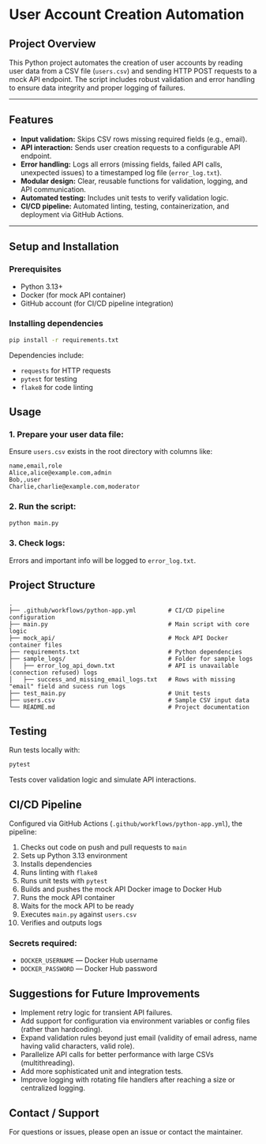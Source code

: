 # User Account Creation Automation

## Project Overview
This Python project automates the creation of user accounts by reading user data from a CSV file (`users.csv`) and sending HTTP POST requests to a mock API endpoint. The script includes robust validation and error handling to ensure data integrity and proper logging of failures.

---

## Features
- **Input validation:** Skips CSV rows missing required fields (e.g., email).
- **API interaction:** Sends user creation requests to a configurable API endpoint.
- **Error handling:** Logs all errors (missing fields, failed API calls, unexpected issues) to a timestamped log file (`error_log.txt`).
- **Modular design:** Clear, reusable functions for validation, logging, and API communication.
- **Automated testing:** Includes unit tests to verify validation logic.
- **CI/CD pipeline:** Automated linting, testing, containerization, and deployment via GitHub Actions.

---

## Setup and Installation

### Prerequisites
- Python 3.13+
- Docker (for mock API container)
- GitHub account (for CI/CD pipeline integration)

### Installing dependencies
```bash
pip install -r requirements.txt
```

Dependencies include:
- `requests` for HTTP requests
- `pytest` for testing
- `flake8` for code linting

## Usage

### 1. Prepare your user data file:
Ensure `users.csv` exists in the root directory with columns like:
```csv
name,email,role
Alice,alice@example.com,admin
Bob,,user
Charlie,charlie@example.com,moderator
```

### 2. Run the script:
```bash
python main.py
```

### 3. Check logs:
Errors and important info will be logged to `error_log.txt`.

## Project Structure
```
.
├── .github/workflows/python-app.yml         # CI/CD pipeline configuration
├── main.py                                  # Main script with core logic
├── mock_api/                                # Mock API Docker container files
├── requirements.txt                         # Python dependencies
├── sample_logs/                             # Folder for sample logs
│   ├── error_log_api_down.txt               # API is unavailable (connection refused) logs
│   ├── success_and_missing_email_logs.txt   # Rows with missing "email" field and sucess run logs
├── test_main.py                             # Unit tests
├── users.csv                                # Sample CSV input data
└── README.md                                # Project documentation
```

## Testing
Run tests locally with:
```bash
pytest
```

Tests cover validation logic and simulate API interactions.

## CI/CD Pipeline
Configured via GitHub Actions (`.github/workflows/python-app.yml`), the pipeline:

1. Checks out code on push and pull requests to `main`
2. Sets up Python 3.13 environment
3. Installs dependencies
4. Runs linting with `flake8`
5. Runs unit tests with `pytest`
6. Builds and pushes the mock API Docker image to Docker Hub
7. Runs the mock API container
8. Waits for the mock API to be ready
9. Executes `main.py` against `users.csv`
10. Verifies and outputs logs

### Secrets required:
- `DOCKER_USERNAME` — Docker Hub username
- `DOCKER_PASSWORD` — Docker Hub password

## Suggestions for Future Improvements
- Implement retry logic for transient API failures.
- Add support for configuration via environment variables or config files (rather than hardcoding).
- Expand validation rules beyond just email (validity of email adress, name having valid characters, valid role).
- Parallelize API calls for better performance with large CSVs (multithreading).
- Add more sophisticated unit and integration tests.
- Improve logging with rotating file handlers after reaching a size or centralized logging.

## Contact / Support
For questions or issues, please open an issue or contact the maintainer.
